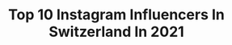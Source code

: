 ---
title: Top 10 Instagram Influencers In Switzerland In 2021
description: >-
  Find top Instagram influencers in Switzerland in 2021. Most popular hashtags: #love #fashion #foryou.
platform: Instagram
hits: 2421
text_top: Analyze the most popular Instagram profiles on inBeat.
text_bottom: Our search engine has 2421 Instagram influencers like this in Switzerland for you to connect with.
profiles:
  - username: "koelve"
    fullname: >-
      Elvira 🦋
    bio: >-
      Zurich, Switzerland Fashion Stylist 👱‍♀️ Live your dream ✨✨✨
    location: "Switzerland"
    followers: 12847
    engagement: 2425
    commentsToLikes: 0.189182
    id: ck0uetn9rm8rc0i19tbe58bm9
    verified: false
    hashtags: "#sky, #mystyle, #lake, #song"
  - username: "lunavissers"
    fullname: >-
      Luna Vissers
    bio: >-
      Belgian harpist living in Switzerland 💃🏻 Tea lover in my freetime🍵 Secondhand fashion🍃
    location: "Switzerland"
    followers: 2922
    engagement: 2386
    commentsToLikes: 0.274958
    id: ckf5ojnzb2ixq0j23ut9e0jwk
    verified: false
    hashtags: "#idealofsweden"
  - username: "couple.rn"
    fullname: >-
      𝙍𝙞𝙣𝙤𝙧 & 𝙉𝙟𝙤𝙢𝙯𝙖
    bio: >-
      𝐏𝐎𝐒𝐈𝐓𝐈𝐕𝐄 𝐕𝐈𝐁𝐄𝐒 𝐎𝐍𝐋𝐘 - Based in Switzerland Official Facebook page👇🏼:
    location: "Switzerland"
    followers: 263192
    engagement: 2152
    commentsToLikes: 0.032519
    id: ck14jhxvnkfpt0i19mtlu5hmj
    verified: false
    hashtags: "#fashion, #beauty, #happy, #style"
  - username: "i_am_birebaumli"
    fullname: >-
      
    bio: >-
      BOOKINGS TEMPORARLY CLOSED Welcome to my portfolio! Based in 🇨🇭 Interested in martial arts & fitness, photography, nature, lostplaces, healthy v. food
    location: "Switzerland"
    followers: 5800
    engagement: 2017
    commentsToLikes: 0.118826
    id: ck13d3pg53irf0i190hd1hu57
    verified: false
    hashtags: "#italianmodel, #swissphotographer, #bodylanguage, #uster"
  - username: "iamclaudiadias"
    fullname: >-
      𝘾𝙇𝘼𝙐𝘿𝙄𝘼 𝘿𝙄𝘼𝙎
    bio: >-
      Fashion, Beauty & Lifestyle ✉️iamclaudiadias@gmail.com 📍Current location: Lausanne🇨🇭
    location: "Switzerland"
    followers: 12900
    engagement: 1379
    commentsToLikes: 0.116422
    id: ck6tyrotj5gm20j71vxml8uxh
    verified: false
    hashtags: "#passatempo, #experiencia, #gourmet, #airjordan"
  - username: "fleursnoir"
    fullname: >-
      Fleur
    bio: >-
      * Hello stranger :) * photographer, gamer, lover of animals, traveling, cosplay, a good wine with Damien rice music’s and @artur.noir
    location: "Switzerland"
    followers: 43327
    engagement: 1248
    commentsToLikes: 0.258550
    id: ck15tmw04ivcw0i19nwamvzzb
    verified: false
    hashtags: "#netflix, #reels, #netflixcosplay, #ciri"
  - username: "sausau__"
    fullname: >-
      Sausau
    bio: >-
      Lifestyle, travel 🇫🇷 Evian, Genève Tiktok : sauvanecarpentier 💌 Partnership
    location: "Switzerland"
    followers: 27753
    engagement: 935
    commentsToLikes: 0.187463
    id: ck5zkxelukcal0i14arveg083
    verified: false
    hashtags: "#jeuconcours, #collaboration, #flowers, #pinterest"
  - username: "arnesa_rx"
    fullname: >-
      Arnesa ♛
    bio: >-
      DM for collab 🖤 Snap: arnesa.13 Tiktok: arnesa.rx
    location: "Switzerland"
    followers: 59307
    engagement: 837
    commentsToLikes: 0.136008
    id: ck13aaqkvpguc0i19lh65dcxy
    verified: false
    hashtags: "#dafinators, #butriors, #ihopeyoumissme, #goodvibes"
  - username: "leilachemam"
    fullname: >-
      Leila Chemam
    bio: >-
      Smile to fight cancer 💪❣️ For donation 👇🏻
    location: "Switzerland"
    followers: 216412
    engagement: 831
    commentsToLikes: 0.042957
    id: ck139nwd3m90p0i195833jcnk
    verified: false
    hashtags: "#cancer"
  - username: "deliastefanii"
    fullname: >-
      DELIA STEFANI
    bio: >-
      Fashion & Travel Mind soaked in positivity. 🕊
    location: "Switzerland"
    followers: 2580
    engagement: 2767
    commentsToLikes: 0.123338
    id: ckap3amn528zq0i78t7igsxdt
    verified: false
    hashtags: "#blackouttuesday"
---